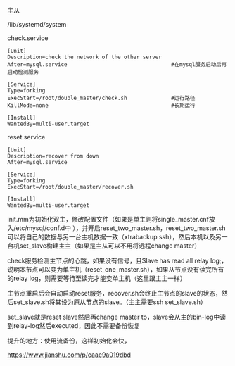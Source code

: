 主从

/lib/systemd/system

check.service

```shell
[Unit]
Description=check the network of the other server
After=mysql.service									#在mysql服务启动后再启动检测服务

[Service]
Type=forking
ExecStart=/root/double_master/check.sh				#运行路径
KillMode=none										#长期运行

[Install]
WantedBy=multi-user.target 
```



reset.service

```shell
[Unit]
Description=recover from down
After=mysql.service

[Service]
Type=forking
ExecStart=/root/double_master/recover.sh

[Install]
WantedBy=multi-user.target
```



init.mm为初始化双主，修改配置文件（如果是单主则将single_master.cnf放入/etc/mysql/conf.d中 ），并开启reset_two_master.sh，reset_two_master.sh可以将自己的数据与另一台主机数据一致（xtrabackup ssh），然后本机以及另一台机set_slave构建主主（如果是主从可以不用将远程change master）

check服务检测主节点的心跳，如果没有信号，且Slave has read all relay log;，说明本节点可以变为单主机（reset_one_master.sh），如果从节点没有读完所有的relay log，则需要等待至读完才能变单主机（这里跟主主一样）

主节点重启后会自动启动reset服务，recover.sh会终止主节点的slave的状态，然后set_slave.sh将其设为原从节点的slave。（主主需要ssh set_slave.sh）

set_slave就是reset slave然后再change master to，slave会从主的bin-log中读到relay-log然后executed，因此不需要备份恢复



提升的地方：使用流备份，这样初始化会快，



https://www.jianshu.com/p/caae9a019dbd
